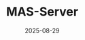 ---
layout: post
title:  "MAS-Server"
date:   2025-08-29
excerpt: "Monitoring Application System Server"
project: false
tag:
- project
comments: false
---
